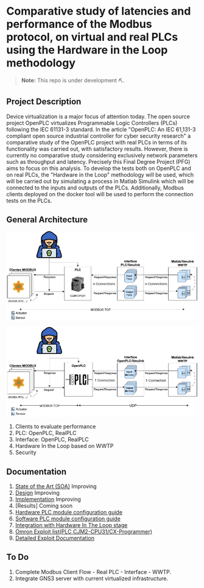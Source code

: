 # Comparative study of latencies and performance of the Modbus protocol, on virtual and real PLCs using the Hardware in the Loop methodology

> **Note:** This repo is under development ⛏.

## Project Description

Device virtualization is a major focus of attention today. The open source project OpenPLC virtualizes Programmable Logic Controllers (PLCs) following the IEC 61131-3 standard. In the article "OpenPLC: An IEC 61,131-3 compliant open source industrial controller for cyber security research" a comparative study of the OpenPLC project with real PLCs in terms of its functionality was carried out, with satisfactory results. However, there is currently no comparative study considering exclusively network parameters such as throughput and latency. Precisely this Final Degree Project (PFG) aims to focus on this analysis. To develop the tests both on OpenPLC and on real PLCs, the "Hardware in the Loop" methodology will be used, which will be carried out by simulating a process in Matlab Simulink which will be connected to the inputs and outputs of the PLCs. Additionally, Modbus clients deployed on the docker tool will be used to perform the connection tests on the PLCs.

## General Architecture

![](./documentation/media/RealPLC_WWTP_Attacker_2024.08.02.png)

![](./documentation/media/OpenPLC_WWTP_Attacker_2024.08.02.png)

1. Clients to evaluate performance
2. PLC: OpenPLC, RealPLC
3. Interface: OpenPLC, RealPLC
4. Hardware In the Loop based on WWTP
5. Security

## Documentation

1. [State of the Art (SOA)](https://docs.google.com/document/d/15xwSIb0y4NIzIaMRUIs0t0eJ-V2CuZkw/edit?usp=sharing&ouid=112081455839953688829&rtpof=true&sd=true)                        Improving
2. [Design](https://docs.google.com/document/d/16R5RU5ItskVm6NDPMELxj9diJbljJUccMOeNoo6CXrY/edit?usp=sharing)                       Improving
3. [Implementation](https://docs.google.com/document/d/10oSrLKRrvdAGgbvsW2g0rURjR7ssxkvX5nWHqeNMi0o/edit?usp=sharing)                       Improving
4. [Results]                    Coming soon
5. [Hardware PLC module configuration guide](https://docs.google.com/document/d/1xB3YLqI5UiYcW1s1Sb0ApSWaoBoxyXvQtbazRlI4LEY/edit?usp=sharing)
6. [Software PLC module configuration guide](./real_plc/Como_Conectar_a_CX.pdf)
7. [Integration with Hardware In The Loop stage](./hwintheloop/Resumen_del_Proyecto_Hardware_in_the_Loop.pdf)
8. [Omron Exploit list(PLC CJM2-CPU31/CX-Programmer)](./exploits/Exploits.md)
9. [Detailed Exploit Documentation](./exploits/Documentacion_exploits.pdf)

## To Do

1. Complete Modbus Client Flow - Real PLC - Interface - WWTP.
2. Integrate GNS3 server with current virtualized infrastructure.
